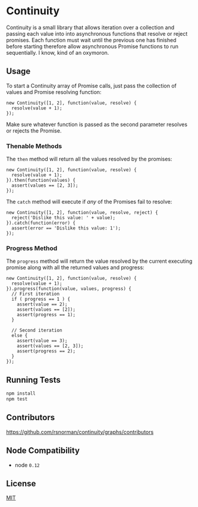 # Continuity

Continuity is a small library that allows iteration over a collection and passing each value into into asynchronous functions that resolve or reject promises. Each function must wait until the previous one has finished before starting therefore allow asynchronous Promise functions to run sequentially. I know, kind of an oxymoron.

## Usage

To start a Continuity array of Promise calls, just pass the collection of values and Promise resolving function:

    new Continuity([1, 2], function(value, resolve) {
      resolve(value + 1);
    });

Make sure whatever function is passed as the second parameter resolves or rejects the Promise.

### Thenable Methods

The `then` method will return all the values resolved by the promises:

    new Continuity([1, 2], function(value, resolve) {
      resolve(value + 1);
    }).then(function(values) {
      assert(values == [2, 3]);
    });

The `catch` method will execute if *any* of the Promises fail to resolve:

    new Continuity([1, 2], function(value, resolve, reject) {
      reject('Dislike this value: ' + value);
    }).catch(function(error) {
      assert(error == 'Dislike this value: 1');
    });

### Progress Method

The `progress` method will return the value resolved by the current
executing promise along with all the returned values and progress:

    new Continuity([1, 2], function(value, resolve) {
      resolve(value + 1);
    }).progress(function(value, values, progress) {
      // First iteration
      if ( progress == 1 ) {
        assert(value == 2);
        assert(values == [2]);
        assert(progress == 1);
      }

      // Second iteration
      else {
        assert(value == 3);
        assert(values == [2, 3]);
        assert(progress == 2);
      }
    });

## Running Tests

```bash
npm install
npm test
```

## Contributors

 https://github.com/rsnorman/continuity/graphs/contributors

## Node Compatibility

  - node `0.12`

## License

[MIT](LICENSE)
